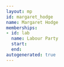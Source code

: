 ```yaml
---
layout: mp
id: margaret_hodge
name: Margaret Hodge
memberships:
- id: lab
  name: Labour Party
  start: 
  end: 
autogenerated: true
---
```

